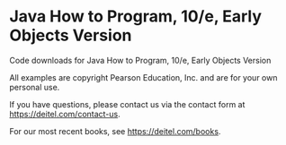 # Java How to Program, 10/e, Early Objects Version
Code downloads for Java How to Program, 10/e, Early Objects Version

All examples are copyright Pearson Education, Inc. and are for your own personal use. 

If you have questions, please contact us via the contact form at https://deitel.com/contact-us.

For our most recent books, see https://deitel.com/books.

